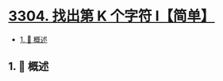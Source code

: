 # [3304. 找出第 K 个字符 I【简单】](https://github.com/Tdahuyou/TNotes.leetcode/tree/main/notes/3304.%20%E6%89%BE%E5%87%BA%E7%AC%AC%20K%20%E4%B8%AA%E5%AD%97%E7%AC%A6%20I%E3%80%90%E7%AE%80%E5%8D%95%E3%80%91)

<!-- region:toc -->

- [1. 📝 概述](#1--概述)

<!-- endregion:toc -->

## 1. 📝 概述
